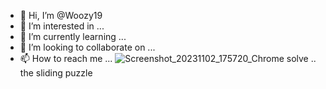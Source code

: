 - 👋 Hi, I’m @Woozy19
- 👀 I’m interested in ...
- 🌱 I’m currently learning ...
- 💞️ I’m looking to collaborate on ...
- 📫 How to reach me ...
![Screenshot_20231102_175720_Chrome](https://github.com/Woozy19/Woozy19/assets/149698785/cc231d82-7908-4fa9-bfc5-5e7e7f45b03d)
solve .. the sliding puzzle 
<!---
Woozy19/Woozy19 is a ✨ special ✨ repository because its `README.md` (this file) appears on your GitHub profile.
You can click the Preview link to take a look at your changes.
--->
